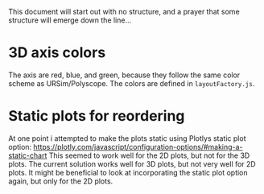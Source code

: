 This document will start out with no structure, and a prayer that some structure will emerge down the line...

# 3D axis colors
The axis are red, blue, and green, because they follow the same color scheme as URSim/Polyscope.
The colors are defined in `layoutFactory.js`.

# Static plots for reordering
At one point i attempted to make the plots static using Plotlys static plot option:
https://plotly.com/javascript/configuration-options/#making-a-static-chart
This seemed to work well for the 2D plots, but not for the 3D plots.
The current solution works well for 3D plots, but not very well for 2D plots.
It might be beneficial to look at incorporating the static plot option again, but only for the 2D plots.